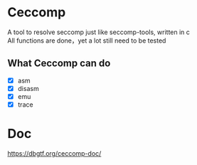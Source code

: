 # Ceccomp

A tool to resolve seccomp just like seccomp-tools, written in c  
All functions are done，yet a lot still need to be tested

## What Ceccomp can do

- [x] asm
- [x] disasm
- [x] emu
- [x] trace

# Doc

https://dbgtf.org/ceccomp-doc/
